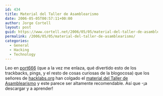 ```yaml
---
id: 434
title: Material del Taller de Asamblearismo
date: 2006-05-05T00:57:11+00:00
author: Jorge Cortell
layout: post
guid: https://www.cortell.net/2006/05/05/material-del-taller-de-asamblearismo/
permalink: /2006/05/05/material-del-taller-de-asamblearismo/
categories:
  - General
  - Hacking
  - Technology
---
```

Leo en [port666](https://www.filmica.com/port666/archivos/003667.html) (que a la vez me enlaza, qué divertido esto de los trackbacks, pings, y el resto de cosas curiosas de la blogocosa) que los señores de [hacklabs.org](https://hacklabs.org) han colgado el [material del Taller de Asamblearismo](https://hacklabs.org/material/taller_asamblearismo/) y este parece ser altamente recomendable. Así­ que -¡a descargar y a aprender!